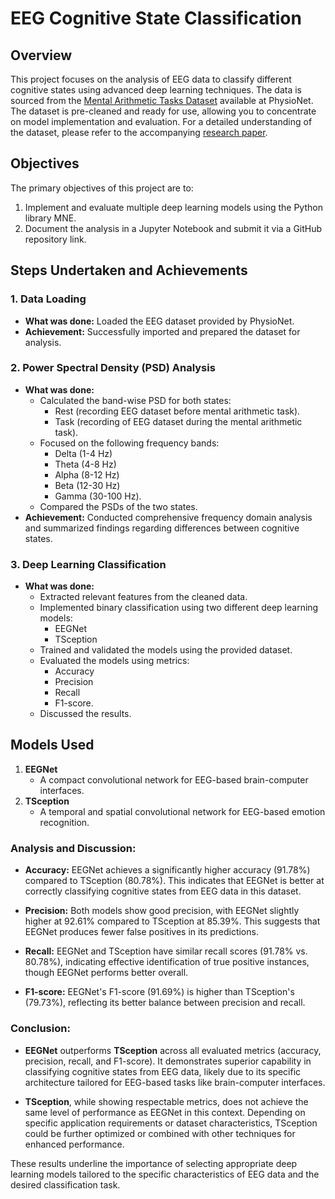 # EEG Cognitive State Classification

## Overview
This project focuses on the analysis of EEG data to classify different cognitive states using advanced deep learning techniques. The data is sourced from the [Mental Arithmetic Tasks Dataset](https://physionet.org/content/eegmat/1.0.0/) available at PhysioNet. The dataset is pre-cleaned and ready for use, allowing you to concentrate on model implementation and evaluation. For a detailed understanding of the dataset, please refer to the accompanying [research paper](https://www.mdpi.com/2306-5729/4/1/14).

## Objectives
The primary objectives of this project are to:
1. Implement and evaluate multiple deep learning models using the Python library MNE.
2. Document the analysis in a Jupyter Notebook and submit it via a GitHub repository link.

## Steps Undertaken and Achievements

### 1. Data Loading
- **What was done:** Loaded the EEG dataset provided by PhysioNet.
- **Achievement:** Successfully imported and prepared the dataset for analysis.

### 2. Power Spectral Density (PSD) Analysis
- **What was done:** 
  - Calculated the band-wise PSD for both states:
    - Rest (recording EEG dataset before mental arithmetic task).
    - Task (recording of EEG dataset during the mental arithmetic task).
  - Focused on the following frequency bands:
    - Delta (1-4 Hz)
    - Theta (4-8 Hz)
    - Alpha (8-12 Hz)
    - Beta (12-30 Hz)
    - Gamma (30-100 Hz).
  - Compared the PSDs of the two states.
- **Achievement:** Conducted comprehensive frequency domain analysis and summarized findings regarding differences between cognitive states.

### 3. Deep Learning Classification
- **What was done:**
  - Extracted relevant features from the cleaned data.
  - Implemented binary classification using two different deep learning models:
    - EEGNet
    - TSception
  - Trained and validated the models using the provided dataset.
  - Evaluated the models using metrics:
    - Accuracy
    - Precision
    - Recall
    - F1-score.
  - Discussed the results.

## Models Used
1. **EEGNet**
   - A compact convolutional network for EEG-based brain-computer interfaces.
2. **TSception**
   - A temporal and spatial convolutional network for EEG-based emotion recognition.

### Analysis and Discussion:
- **Accuracy:** EEGNet achieves a significantly higher accuracy (91.78%) compared to TSception (80.78%). This indicates that EEGNet is better at correctly classifying cognitive states from EEG data in this dataset.
  
- **Precision:** Both models show good precision, with EEGNet slightly higher at 92.61% compared to TSception at 85.39%. This suggests that EEGNet produces fewer false positives in its predictions.
  
- **Recall:** EEGNet and TSception have similar recall scores (91.78% vs. 80.78%), indicating effective identification of true positive instances, though EEGNet performs better overall.
  
- **F1-score:** EEGNet's F1-score (91.69%) is higher than TSception's (79.73%), reflecting its better balance between precision and recall.

### Conclusion:
- **EEGNet** outperforms **TSception** across all evaluated metrics (accuracy, precision, recall, and F1-score). It demonstrates superior capability in classifying cognitive states from EEG data, likely due to its specific architecture tailored for EEG-based tasks like brain-computer interfaces.
  
- **TSception**, while showing respectable metrics, does not achieve the same level of performance as EEGNet in this context. Depending on specific application requirements or dataset characteristics, TSception could be further optimized or combined with other techniques for enhanced performance.

These results underline the importance of selecting appropriate deep learning models tailored to the specific characteristics of EEG data and the desired classification task.
